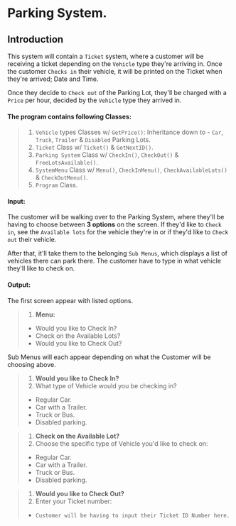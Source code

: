 # Parking System.

## Introduction
This system will contain a `Ticket` system, where a customer will be receiving a ticket depending on the `Vehicle` type they're arriving in. Once the customer `Checks in` their vehicle, it will be printed on the Ticket when they're arrived; Date and Time. 

Once they decide to `Check out` of the Parking Lot, they'll be charged with a `Price` per hour, decided by the `Vehicle` type they arrived in.

#### The program contains following Classes:
> 1. `Vehicle` types Classes w/ `GetPrice()`: Inheritance down to - `Car`, `Truck`, `Trailer` & `Disabled` Parking Lots.
> 2. `Ticket` Class w/ `Ticket()` & `GetNextID()`.
> 3. `Parking System` Class w/ `CheckIn()`, `CheckOut()` & `FreeLotsAvailable()`.
> 4. `SystemMenu` Class w/ `Menu()`, `CheckInMenu()`, `CheckAvailableLots()` & `CheckOutMenu()`.
> 5. `Program` Class.

#### Input:
The customer will be walking over to the Parking System, where they'll be having to choose between **3 options** on the screen. If they'd like to `Check in`, see the `Available lots` for the vehicle they're in or if they'd like to `Check out` their vehicle.

After that, it'll take them to the belonging `Sub Menus`, which displays a list of vehicles there can park there. The customer have to type in what vehicle they'll like to check on.

#### Output:
The first screen appear with listed options.
> 1. **Menu:**
> - Would you like to Check In? 
> - Check on the Available Lots? 
> - Would you like to Check Out?

Sub Menus will each appear depending on what the Customer will be choosing above.

> 1. **Would you like to Check In?**
  > 2. What type of Vehicle would you be checking in?
> - Regular Car.
> - Car with a Trailer.
> - Truck or Bus.
> - Disabled parking.

> 1. **Check on the Available Lot?**
  > 2. Choose the specific type of Vehicle you'd like to check on:
> - Regular Car.
> - Car with a Trailer.
> - Truck or Bus.
> - Disabled parking.

> 1. **Would you like to Check Out?**
  > 2. Enter your Ticket number:
> - `Customer will be having to input their Ticket ID Number here.`

